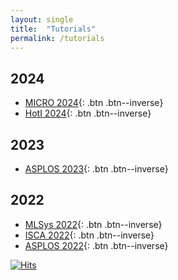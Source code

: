 ```yaml
---
layout: single
title:  "Tutorials"
permalink: /tutorials
---
```


## 2024
- [MICRO 2024](/tutorials/micro-2024){: .btn .btn--inverse}
- [HotI 2024](/tutorials/hoti-2024){: .btn .btn--inverse}

## 2023
- [ASPLOS 2023](/tutorials/asplos-2023){: .btn .btn--inverse}

## 2022
- [MLSys 2022](/tutorials/mlsys-2022){: .btn .btn--inverse}
- [ISCA 2022](/tutorials/isca-2022){: .btn .btn--inverse}
- [ASPLOS 2022](/tutorials/asplos-2022){: .btn .btn--inverse}

[![Hits](https://hits.seeyoufarm.com/api/count/incr/badge.svg?url=https%3A%2F%2Fastra-sim.github.io%2Ftutorials&count_bg=%2379C83D&title_bg=%23555555&icon=&icon_color=%23E7E7E7&title=Visitor&edge_flat=false)](https://hits.seeyoufarm.com)